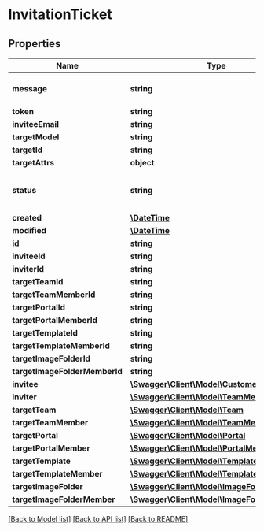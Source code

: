 # InvitationTicket

## Properties
Name | Type | Description | Notes
------------ | ------------- | ------------- | -------------
**message** | **string** |  | [optional] [default to '']
**token** | **string** |  | [optional] 
**inviteeEmail** | **string** |  | [optional] 
**targetModel** | **string** |  | 
**targetId** | **string** |  | 
**targetAttrs** | **object** |  | [optional] 
**status** | **string** |  | [optional] [default to 'pending']
**created** | [**\DateTime**](\DateTime.md) |  | [optional] 
**modified** | [**\DateTime**](\DateTime.md) |  | [optional] 
**id** | **string** |  | [optional] 
**inviteeId** | **string** |  | [optional] 
**inviterId** | **string** |  | [optional] 
**targetTeamId** | **string** |  | [optional] 
**targetTeamMemberId** | **string** |  | [optional] 
**targetPortalId** | **string** |  | [optional] 
**targetPortalMemberId** | **string** |  | [optional] 
**targetTemplateId** | **string** |  | [optional] 
**targetTemplateMemberId** | **string** |  | [optional] 
**targetImageFolderId** | **string** |  | [optional] 
**targetImageFolderMemberId** | **string** |  | [optional] 
**invitee** | [**\Swagger\Client\Model\Customer**](Customer.md) |  | [optional] 
**inviter** | [**\Swagger\Client\Model\TeamMember**](TeamMember.md) |  | [optional] 
**targetTeam** | [**\Swagger\Client\Model\Team**](Team.md) |  | [optional] 
**targetTeamMember** | [**\Swagger\Client\Model\TeamMember**](TeamMember.md) |  | [optional] 
**targetPortal** | [**\Swagger\Client\Model\Portal**](Portal.md) |  | [optional] 
**targetPortalMember** | [**\Swagger\Client\Model\PortalMember**](PortalMember.md) |  | [optional] 
**targetTemplate** | [**\Swagger\Client\Model\Template**](Template.md) |  | [optional] 
**targetTemplateMember** | [**\Swagger\Client\Model\TemplateMember**](TemplateMember.md) |  | [optional] 
**targetImageFolder** | [**\Swagger\Client\Model\ImageFolder**](ImageFolder.md) |  | [optional] 
**targetImageFolderMember** | [**\Swagger\Client\Model\ImageFolderMember**](ImageFolderMember.md) |  | [optional] 

[[Back to Model list]](../README.md#documentation-for-models) [[Back to API list]](../README.md#documentation-for-api-endpoints) [[Back to README]](../README.md)


